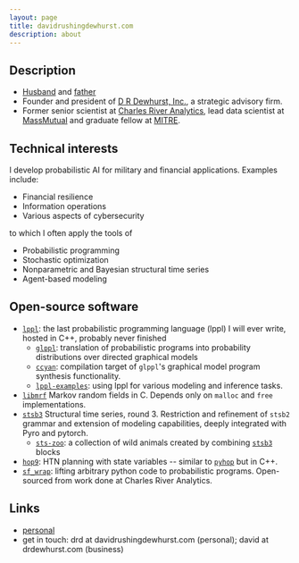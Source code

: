 ```yaml
---
layout: page
title: davidrushingdewhurst.com
description: about 
---
```


## Description

+ [Husband](./photos/wife.jpg) and [father](./photos/all-three-kids-in-the-snow.jpg)
+ Founder and president of [D R Dewhurst, Inc.](https://drdewhurst.com), a strategic advisory firm.
+ Former senior scientist at [Charles River Analytics](https://cra.com/), lead data scientist at [MassMutual](https://datascience.massmutual.com/) and graduate fellow at [MITRE](https://compfi.org/).

## Technical interests

I develop probabilistic AI for military and financial applications. Examples include:

+ Financial resilience
+ Information operations
+ Various aspects of cybersecurity

to which I often apply the tools of

+ Probabilistic programming
+ Stochastic optimization
+ Nonparametric and Bayesian structural time series
+ Agent-based modeling


## Open-source software

+ [`lppl`](./lppl/): the last probabilistic programming language (lppl) I will ever write, hosted in C++, probably never finished
    + [`glppl`](./glppl/): translation of probabilistic programs into probability distributions over directed graphical models
    + [`ccyan`](./ccyan/): compilation target of `glppl`'s graphical model program synthesis functionality.
    + [`lppl-examples`](./lppl/examples/): using lppl for various modeling and inference tasks.
+ [`libmrf`](https://davidrushingdewhurst.com/libmrf/) Markov random fields in C. Depends only on `malloc` and `free` implementations.
+ [`stsb3`](https://davidrushingdewhurst.com/stsb3/) Structural time series, round 3. Restriction and refinement
of `stsb2` grammar and extension of modeling capabilities, deeply integrated with Pyro and pytorch.
    + [`sts-zoo`](https://davidrushingdewhurst.com/sts-zoo/): a collection of wild animals created by combining [`stsb3`](https://davidrushingdewhurst.com/stsb3/) blocks
+ [`hop9`](https://davidrushingdewhurst.com/hop9/): HTN planning with state variables -- similar to [`pyhop`](https://github.com/oubiwann/pyhop/blob/master/pyhop/hop.py) but in C++.
+ [`sf_wrap`](https://gitlab.com/drdewhurst/sf_wrap): lifting arbitrary python code to probabilistic programs. Open-sourced from work done at Charles River Analytics.

## Links
+ [personal](./personal/)
+ get in touch: drd at davidrushingdewhurst.com (personal); david at drdewhurst.com (business)
